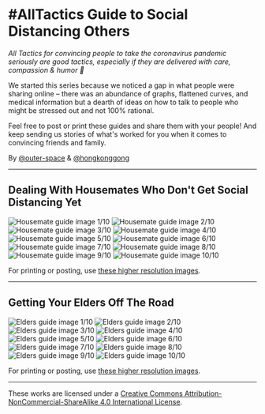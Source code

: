 # #AllTactics Guide to Social Distancing Others

*All Tactics for convincing people to take the coronavirus pandemic seriously are good tactics, especially if they are delivered with care, compassion &amp; humor 💫*

We started this series because we noticed a gap in what people were sharing online – there was an abundance of graphs, flattened curves, and medical information but a dearth of ideas on how to talk to people who might be stressed out and not 100% rational.

Feel free to post or print these guides and share them with your people! And keep sending us stories of what's worked for you when it comes to convincing friends and family.

By [@outer-space](https://github.com/outer-space) &amp; [@hongkonggong](https://github.com/hongkonggong)

---

## Dealing With Housemates Who Don't Get Social Distancing Yet

![Housemate guide image 1/10](Housemates/Housemates01.png)
![Housemate guide image 2/10](Housemates/Housemates02.png)
![Housemate guide image 3/10](Housemates/Housemates03.png)
![Housemate guide image 4/10](Housemates/Housemates04.png)
![Housemate guide image 5/10](Housemates/Housemates05.png)
![Housemate guide image 6/10](Housemates/Housemates06.png)
![Housemate guide image 7/10](Housemates/Housemates07.png)
![Housemate guide image 8/10](Housemates/Housemates08.png)
![Housemate guide image 9/10](Housemates/Housemates09.png)
![Housemate guide image 10/10](Housemates/Housemates10.png)

For printing or posting, use [these higher resolution images](https://github.com/hongkonggong/all-tactics/blob/master/Housemates-print).

---

## Getting Your Elders Off The Road

![Elders guide image 1/10](Elders/Elders01.png)
![Elders guide image 2/10](Elders/Elders02.png)
![Elders guide image 3/10](Elders/Elders03.png)
![Elders guide image 4/10](Elders/Elders04.png)
![Elders guide image 5/10](Elders/Elders05.png)
![Elders guide image 6/10](Elders/Elders06.png)
![Elders guide image 7/10](Elders/Elders07.png)
![Elders guide image 8/10](Elders/Elders08.png)
![Elders guide image 9/10](Elders/Elders09.png)
![Elders guide image 10/10](Elders/Elders10.png)

For printing or posting, use [these higher resolution images](https://github.com/hongkonggong/all-tactics/blob/master/Elders-print).

---

These works are licensed under a [Creative Commons Attribution-NonCommercial-ShareAlike 4.0 International License](https://creativecommons.org/licenses/by-nc-sa/4.0/).

